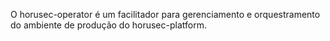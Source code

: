 O horusec-operator é um facilitador para gerenciamento e orquestramento do ambiente de produção do horusec-platform.
